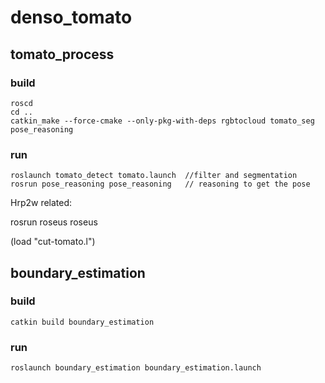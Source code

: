 # denso_tomato

## tomato_process

### build

```
roscd
cd ..
catkin_make --force-cmake --only-pkg-with-deps rgbtocloud tomato_seg pose_reasoning

```

### run

```
roslaunch tomato_detect tomato.launch  //filter and segmentation
rosrun pose_reasoning pose_reasoning   // reasoning to get the pose
```

Hrp2w related:

rosrun roseus roseus

(load "cut-tomato.l")

## boundary_estimation

### build

```
catkin build boundary_estimation
```

### run

```
roslaunch boundary_estimation boundary_estimation.launch
```

